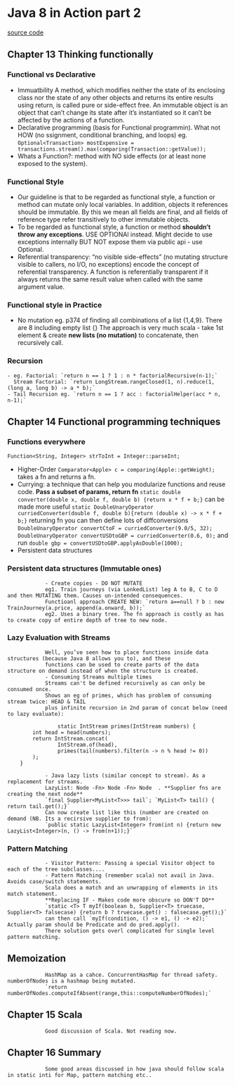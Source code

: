 # Java 8 in Action part 2

[source code]()

## Chapter 13 Thinking functionally

### Functional vs Declarative
  - Immuatbility
    A method, which modifies neither the state of its enclosing class nor the state of any other objects and returns its entire results using return, is called pure or side-effect free.
    An immutable object is an object that can’t change its state after it’s instantiated so it can’t be affected by the actions of a function.
  - Declarative programming (basis for Functional programmin). What not HOW (no ssignment, conditional branching, and loops)
    eg. `Optional<Transaction> mostExpensive = transactions.stream().max(comparing(Transaction::getValue));`
  - Whats a Function?: method with NO side effects (or at least none exposed to the system).

### Functional Style
  - Our guideline is that to be regarded as functional style, a function or method can mutate only local variables. In addition, objects it references should be immutable. By this we mean all fields are final, and all fields of reference type refer transitively to other immutable objects.
  - To be regarded as functional style, a function or method **shouldn’t throw any exceptions**. USE OPTIONAl instead.
    Might decide to use exceptions internally BUT NOT expose them via public api - use Optional.        
  - Referential transparency:  “no visible side-effects” (no mutating structure visible to callers, no I/O, no exceptions) encode the concept of referential transparency. A function is referentially transparent if it always returns the same result value when called with the same argument value. 

### Functional style in Practice
  - No mutation
    eg. p374 of finding all combinations of a list {1,4,9}. There are 8 including empty list {}
    The approach is very much scala - take 1st element & create **new lists (no mutation)** to concatenate, then recursively call.

### Recursion
    - eg. Factorial: `return n == 1 ? 1 : n * factorialRecursive(n-1);`
      Stream Factorial: `return LongStream.rangeClosed(1, n).reduce(1, (long a, long b) -> a * b);`
    - Tail Recursion eg. `return n == 1 ? acc : factorialHelper(acc * n, n-1);`
    
## Chapter 14 Functional programming techniques

### Functions everywhere
  `Function<String, Integer> strToInt = Integer::parseInt;`
  - Higher-Order
    `Comparator<Apple> c = comparing(Apple::getWeight);` takes a fn and returns a fn.
  - Currying: a technique that can help you modularize functions and reuse code. **Pass a subset of params, return fn**
    `static double converter(double x, double f, double b) {return x * f + b;}` can be made more useful
    `static DoubleUnaryOperator curriedConverter(double f, double b){return (double x) -> x * f + b;}` returning fn
    you can then define lots of diffconversions
      `DoubleUnaryOperator convertCtoF = curriedConverter(9.0/5, 32); DoubleUnaryOperator convertUSDtoGBP = curriedConverter(0.6, 0);`
      and run `double gbp = convertUSDtoGBP.applyAsDouble(1000);`
  - Persistent data structures
    

### Persistent data structures (Immutable ones)
                - Create copies - DO NOT MUTATE
                eg1. Train journeys (via LonkedList) leg A to B, C to D and then MUTATING them. Causes un-intended consequences.
                Functioanl approach CREATE NEW: `return a==null ? b : new TrainJourney(a.price, append(a.onward, b));`
                eg2. Uses a binary tree. The fn approach is costly as has to create copy of entire depth of tree to new node.
### Lazy Evaluation with Streams
                Well, you’ve seen how to place functions inside data structures (because Java 8 allows you to), and these 
                functions can be used to create parts of the data structure on demand instead of when the structure is created.
                - Consuming Streams multiple times
                Streams can't be defined recursively as can only be consumed once.
                Shows an eg of primes, which has problem of consuming stream twice: HEAD & TAIL
                plus infinite recursion in 2nd param of concat below (need to lazy evaluate):
``` java8
                static IntStream primes(IntStream numbers) {
        int head = head(numbers);
        return IntStream.concat(
                IntStream.of(head),
                primes(tail(numbers).filter(n -> n % head != 0))
        );
    }
```            
                - Java lazy lists (similar concept to stream). As a replacement for streams.
                LazyList: Node -Fn> Node -Fn> Node  . **Supplier fns are creating the next node**
                `final Supplier<MyList<T>>> tail`; `MyList<T> tail() { return tail.get();}` 
                Can now create list like this (number are created on demand (NB. Its a recirsive supplier to from):
                `public static LazyList<Integer> from(int n) {return new LazyList<Integer>(n, () -> from(n+1));}`
                
### Pattern Matching
                - Visitor Pattern: Passing a special Visitor object to each of the tree subclasses....
                - Pattern Matching (remember scala) not avail in Java. Avoids case/switch statements.
                Scala does a match and an unwrapping of elements in its match statement.
                **Replacing IF - Makes code more obscure so DON'T DO**
                `static <T> T myIf(boolean b, Supplier<T> truecase, Supplier<T> falsecase) {return b ? truecase.get() : falsecase.get();}`
                can then call `myIf(condition, () -> e1, () -> e2);` Actually param should be Predicate and do pred.apply().
                There solution gets overl complicated for single level pattern matching.
                
## Memoization
                HashMap as a cahce. ConcurrentHasMap for thread safety. numberOfNodes is a hashmap being mutated.
                `return numberOfNodes.computeIfAbsent(range,this::computeNumberOfNodes);`
                
## Chapter 15 Scala
                Good discussion of Scala. Not reading now.
                
## Chapter 16 Summary
                Some good areas discussed in how java should follow scala in static inti for Map, pattern matching etc..
